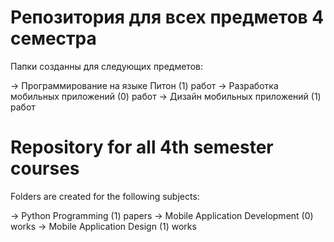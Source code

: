 # Репозитория для всех предметов 4 семестра
Папки созданны для следующих предметов:

  -> Программирование на языке Питон   (1) работ
  -> Разработка мобильных приложений   (0) работ
  -> Дизайн мобильных приложений       (1) работ

# Repository for all 4th semester courses
Folders are created for the following subjects:

  -> Python Programming                (1) papers
  -> Mobile Application Development    (0) works
  -> Mobile Application Design         (1) works
